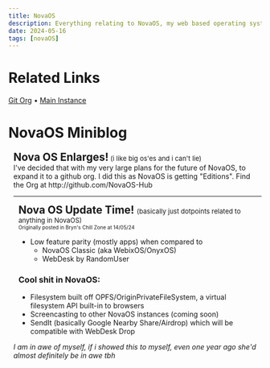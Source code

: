 ```yaml
---
title: NovaOS
description: Everything relating to NovaOS, my web based operating system
date: 2024-05-16
tags: [novaOS]
---
```

# Related Links
[Git Org](https://go.novafurry.win/novaos.org) • [Main
Instance](https://go.novafurry.win/novaos.instance)
# NovaOS Miniblog
<div style="padding-left:10px;">
    <span style="font-size: 1.5em; font-weight:bold;">Nova OS Enlarges!<small
            style="font-size:small;font-weight:normal;"> (i like big os'es and i can't lie)</small></span><br>
I've decided that with my very large plans for the future of NovaOS, to expand it to a github org. I did this as NovaOS is getting "Editions". Find the Org at http://github.com/NovaOS-Hub
<hr>
<div style="padding-left:10px;">
    <span style="font-size: 1.5em; font-weight:bold;">Nova OS Update Time! <small
            style="font-size:small;font-weight:normal;">(basically just dotpoints related to anything in
            NovaOS)</small></span><br><small style="font-size:x-small; font-weight:normal;margin-top:-20px;">Originally
        posted in Bryn's Chill Zone at 14/05/24</small>
    <ul>
        <li>Low feature parity (mostly apps) when compared to
            <ul>
                <li>NovaOS Classic (aka WebixOS/OnyxOS)</li>
                <li>WebDesk by RandomUser</li>
            </ul>
        </li>
    </ul>
    <h3>Cool shit in NovaOS:</h3>
    <ul>
        <li>Filesystem built off OPFS/OriginPrivateFileSystem, a virtual filesystem API built-in to browsers
        </li>
        <li>Screencasting to other NovaOS instances (coming soon)</li>
        <li>SendIt (basically Google Nearby Share/Airdrop) which will be compatible with WebDesk Drop</li>
    </ul>
</div>

_I am in awe of myself, if i showed this to myself, even one year ago she'd almost definitely be in awe tbh_
<!--stackedit_data:
eyJoaXN0b3J5IjpbLTIwMDI2MjQyMTYsLTEwMTgxMjYwNjksLT
k1MTg1NTc2MywtMTA2NzAzOTczMF19
-->